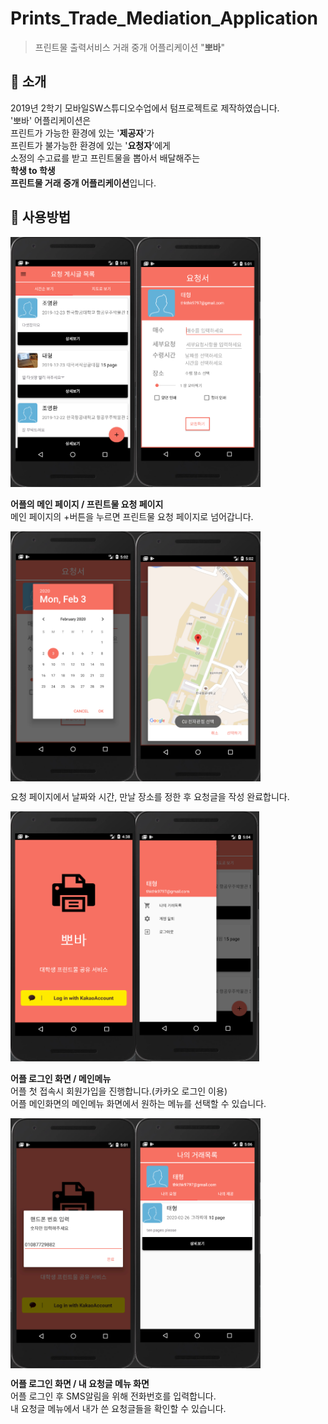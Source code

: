 # Prints_Trade_Mediation_Application
> 프린트물 출력서비스 거래 중개 어플리케이션 "**뽀바**"

## :open_book: 소개
2019년 2학기 모바일SW스튜디오수업에서 텀프로젝트로 제작하였습니다.  
'뽀바' 어플리케이션은  
프린트가 가능한 환경에 있는 '**제공자**'가  
프린트가 불가능한 환경에 있는 '**요청자**'에게  
소정의 수고료를 받고 프린트물을 뽑아서 배달해주는  
**학생 to 학생**  
**프린트물 거래 중개 어플리케이션**입니다.

## :iphone: 사용방법
<img align="left" width="200px" height="400px" src="read_me_images/main.PNG">
<img aligh="center" width="200px" height="400px" src="read_me_images/request.PNG">  
  
**어플의 메인 페이지 / 프린트물 요청 페이지**  
 메인 페이지의 +버튼을 누르면 프린트물 요청 페이지로 넘어갑니다.  
 
<img align="left" width="200px" height="400px" src="read_me_images/request2.PNG">
<img align="center" width="200px" height="400px" src="read_me_images/request3.png">  

요청 페이지에서 날짜와 시간, 만날 장소를 정한 후 요청글을 작성 완료합니다.  
  
<img align="left" width="200px" height="400px" src="read_me_images/login.PNG">
<img align="center width="200px" height="400px" src="read_me_images/menu.PNG">  

**어플 로그인 화면 / 메인메뉴**  
 어플 첫 접속시 회원가입을 진행합니다.(카카오 로그인 이용)  
 어플 메인화면의 메인메뉴 화면에서 원하는 메뉴를 선택할 수 있습니다.  
 
<img align="left" width="200px" height="400px" src="read_me_images/login2.PNG">
<img align="center" width="200px" height="400px" src="read_me_images/my_request.PNG">  

 **어플 로그인 화면 / 내 요청글 메뉴 화면**  
 어플 로그인 후 SMS알림을 위해 전화번호를 입력합니다.  
 내 요청글 메뉴에서 내가 쓴 요청글들을 확인할 수 있습니다.
